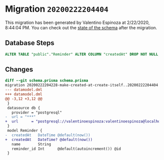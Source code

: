 # Migration `20200222204404`

This migration has been generated by Valentino Espinoza at 2/22/2020, 8:44:04 PM.
You can check out the [state of the schema](./schema.prisma) after the migration.

## Database Steps

```sql
ALTER TABLE "public"."Reminder" ALTER COLUMN "createdAt" DROP NOT NULL;
```

## Changes

```diff
diff --git schema.prisma schema.prisma
migration 20200222204228-make-created-at-create-itself..20200222204404
--- datamodel.dml
+++ datamodel.dml
@@ -3,12 +3,12 @@
 }
 datasource db {
   provider = "postgresql"
-  url = "***"
+  url      = "postgresql://valentinoespinoza:valentinoespinoza@localhost:5432/hello-prisma"
 }
 model Reminder {
-  createdAt   DateTime @default(now())
+  createdAt   DateTime? @default(now())
   name        String
   reminder_id Int      @default(autoincrement()) @id
 }
```


